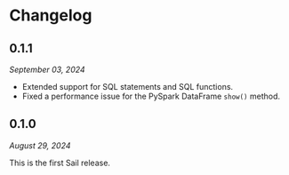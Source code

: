 # Changelog

## 0.1.1

_September 03, 2024_

- Extended support for SQL statements and SQL functions.
- Fixed a performance issue for the PySpark DataFrame `show()` method.

## 0.1.0

_August 29, 2024_

This is the first Sail release.

